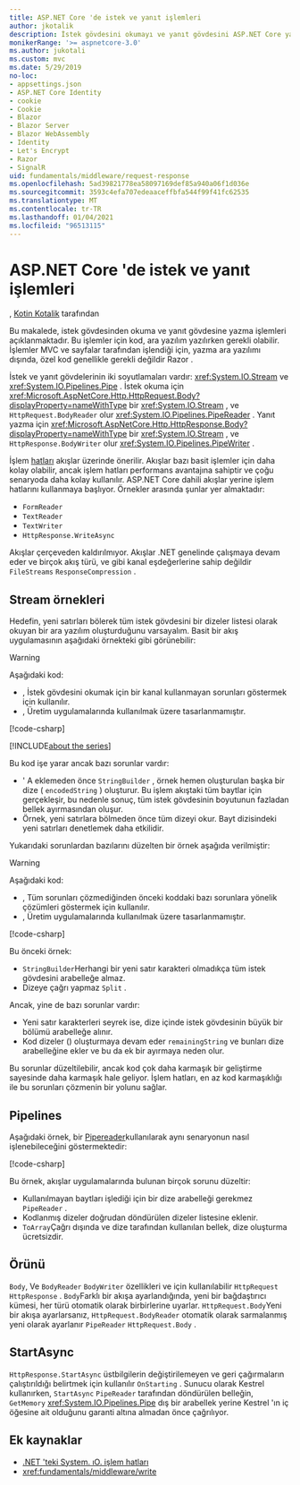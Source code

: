 ```yaml
---
title: ASP.NET Core 'de istek ve yanıt işlemleri
author: jkotalik
description: İstek gövdesini okumayı ve yanıt gövdesini ASP.NET Core yazmayı öğrenin.
monikerRange: '>= aspnetcore-3.0'
ms.author: jukotali
ms.custom: mvc
ms.date: 5/29/2019
no-loc:
- appsettings.json
- ASP.NET Core Identity
- cookie
- Cookie
- Blazor
- Blazor Server
- Blazor WebAssembly
- Identity
- Let's Encrypt
- Razor
- SignalR
uid: fundamentals/middleware/request-response
ms.openlocfilehash: 5ad39821778ea58097169def85a940a06f1d036e
ms.sourcegitcommit: 3593c4efa707edeaaceffbfa544f99f41fc62535
ms.translationtype: MT
ms.contentlocale: tr-TR
ms.lasthandoff: 01/04/2021
ms.locfileid: "96513115"
---
```

# <a name="request-and-response-operations-in-aspnet-core"></a>ASP.NET Core 'de istek ve yanıt işlemleri

, [Kotin Kotalik](https://github.com/jkotalik) tarafından

Bu makalede, istek gövdesinden okuma ve yanıt gövdesine yazma işlemleri açıklanmaktadır. Bu işlemler için kod, ara yazılım yazılırken gerekli olabilir. İşlemler MVC ve sayfalar tarafından işlendiği için, yazma ara yazılımı dışında, özel kod genellikle gerekli değildir Razor .

İstek ve yanıt gövdelerinin iki soyutlamaları vardır: <xref:System.IO.Stream> ve <xref:System.IO.Pipelines.Pipe> . İstek okuma için <xref:Microsoft.AspNetCore.Http.HttpRequest.Body?displayProperty=nameWithType> bir <xref:System.IO.Stream> , ve `HttpRequest.BodyReader` olur <xref:System.IO.Pipelines.PipeReader> . Yanıt yazma için <xref:Microsoft.AspNetCore.Http.HttpResponse.Body?displayProperty=nameWithType> bir <xref:System.IO.Stream> , ve `HttpResponse.BodyWriter` olur <xref:System.IO.Pipelines.PipeWriter> .

İşlem [hatları](/dotnet/standard/io/pipelines) akışlar üzerinde önerilir. Akışlar bazı basit işlemler için daha kolay olabilir, ancak işlem hatları performans avantajına sahiptir ve çoğu senaryoda daha kolay kullanılır. ASP.NET Core dahili akışlar yerine işlem hatlarını kullanmaya başlıyor. Örnekler arasında şunlar yer almaktadır:

* `FormReader`
* `TextReader`
* `TextWriter`
* `HttpResponse.WriteAsync`

Akışlar çerçeveden kaldırılmıyor. Akışlar .NET genelinde çalışmaya devam eder ve birçok akış türü, ve gibi kanal eşdeğerlerine sahip değildir `FileStreams` `ResponseCompression` .

## <a name="stream-examples"></a>Stream örnekleri

<!-- see "fundamentals\middleware\request-response\static\TestPipes.JPG for testing sample -->

Hedefin, yeni satırları bölerek tüm istek gövdesini bir dizeler listesi olarak okuyan bir ara yazılım oluşturduğunu varsayalım. Basit bir akış uygulamasının aşağıdaki örnekteki gibi görünebilir:

> [!WARNING]
> Aşağıdaki kod:
> * , İstek gövdesini okumak için bir kanal kullanmayan sorunları göstermek için kullanılır.
> * , Üretim uygulamalarında kullanılmak üzere tasarlanmamıştır.

[!code-csharp[](request-response/samples/3.x/RequestResponseSample/Startup.cs?name=GetListOfStringsFromStream)]

[!INCLUDE[about the series](~/includes/code-comments-loc.md)]

Bu kod işe yarar ancak bazı sorunlar vardır:

* ' A eklemeden önce `StringBuilder` , örnek hemen oluşturulan başka bir dize ( `encodedString` ) oluşturur. Bu işlem akıştaki tüm baytlar için gerçekleşir, bu nedenle sonuç, tüm istek gövdesinin boyutunun fazladan bellek ayırmasından oluşur.
* Örnek, yeni satırlara bölmeden önce tüm dizeyi okur. Bayt dizisindeki yeni satırları denetlemek daha etkilidir.

Yukarıdaki sorunlardan bazılarını düzelten bir örnek aşağıda verilmiştir:

> [!WARNING]
> Aşağıdaki kod:
> * , Tüm sorunları çözmediğinden önceki koddaki bazı sorunlara yönelik çözümleri göstermek için kullanılır.
> * , Üretim uygulamalarında kullanılmak üzere tasarlanmamıştır.

[!code-csharp[](request-response/samples/3.x/RequestResponseSample/Startup.cs?name=GetListOfStringsFromStreamMoreEfficient)]

Bu önceki örnek:

* `StringBuilder`Herhangi bir yeni satır karakteri olmadıkça tüm istek gövdesini arabelleğe almaz.
* Dizeye çağrı yapmaz `Split` .

Ancak, yine de bazı sorunlar vardır:

* Yeni satır karakterleri seyrek ise, dize içinde istek gövdesinin büyük bir bölümü arabelleğe alınır.
* Kod dizeler () oluşturmaya devam eder `remainingString` ve bunları dize arabelleğine ekler ve bu da ek bir ayırmaya neden olur.

Bu sorunlar düzeltilebilir, ancak kod çok daha karmaşık bir geliştirme sayesinde daha karmaşık hale geliyor. İşlem hatları, en az kod karmaşıklığı ile bu sorunları çözmenin bir yolunu sağlar.

## <a name="pipelines"></a>Pipelines

Aşağıdaki örnek, bir [Pipereader](/dotnet/standard/io/pipelines#pipe)kullanılarak aynı senaryonun nasıl işlenebileceğini göstermektedir:

[!code-csharp[](request-response/samples/3.x/RequestResponseSample/Startup.cs?name=GetListOfStringFromPipe)]

Bu örnek, akışlar uygulamalarında bulunan birçok sorunu düzeltir:

* Kullanılmayan baytları işlediği için bir dize arabelleği gerekmez `PipeReader` .
* Kodlanmış dizeler doğrudan döndürülen dizeler listesine eklenir.
* `ToArray`Çağrı dışında ve dize tarafından kullanılan bellek, dize oluşturma ücretsizdir.

## <a name="adapters"></a>Örünü

`Body`, Ve `BodyReader` `BodyWriter` özellikleri ve için kullanılabilir `HttpRequest` `HttpResponse` . `Body`Farklı bir akışa ayarlandığında, yeni bir bağdaştırıcı kümesi, her türü otomatik olarak birbirlerine uyarlar. `HttpRequest.Body`Yeni bir akışa ayarlarsanız, `HttpRequest.BodyReader` otomatik olarak sarmalanmış yeni olarak ayarlanır `PipeReader` `HttpRequest.Body` .

## <a name="startasync"></a>StartAsync

`HttpResponse.StartAsync` üstbilgilerin değiştirilemeyen ve geri çağırmaların çalıştırıldığı belirtmek için kullanılır `OnStarting` . Sunucu olarak Kestrel kullanırken, `StartAsync` `PipeReader` tarafından döndürülen belleğin, `GetMemory` <xref:System.IO.Pipelines.Pipe> dış bir arabellek yerine Kestrel 'ın iç öğesine ait olduğunu garanti altına almadan önce çağrılıyor.

## <a name="additional-resources"></a>Ek kaynaklar

* [.NET 'teki System. ıO. işlem hatları](/dotnet/standard/io/pipelines)
* <xref:fundamentals/middleware/write>

<!-- Test with Postman or other tool. See image in static directory. -->
